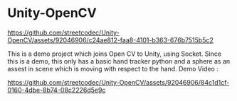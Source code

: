 # Unity-OpenCV

https://github.com/streetcodec/Unity-OpenCV/assets/92046906/c24ae812-faa8-4101-b363-676b7515b5c2


This is a demo project which joins Open CV to Unity, using Socket. 
Since this is a demo, this only has a basic hand tracker python and a sphere as an assest in scene which is moving with respect to the hand.
Demo Video : 

https://github.com/streetcodec/Unity-OpenCV/assets/92046906/84c1d1cf-0160-4dbe-8b74-08c2226d5e9c

